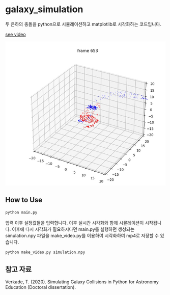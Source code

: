 # galaxy_simulation
두 은하의 충돌을 python으로 시뮬레이션하고 matplotlib로 시각화하는 코드입니다.

[see video](https://youtu.be/efWby_ctrzI)

![예시](example.jpg)

## How to Use

```bash
python main.py
```

입력 이후 설정값들을 입력합니다. 이후 실시간 시각화와 함께 시뮬레이션이 시작됩니다.
이후에 다시 시각화가 필요하시다면 main.py를 실행하면 생성되는 simulation.npy 파일을 make_video.py를 이용하여 시각화하여 mp4로 저장할 수 있습니다.

```bash
python make_video.py simulation.npy
```

## 참고 자료

Verkade, T. (2020). Simulating Galaxy Collisions in Python for Astronomy Education (Doctoral dissertation).
